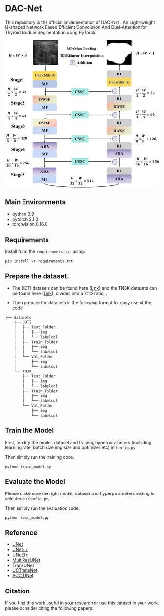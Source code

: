 # DAC-Net

This repository is the official implementation of DAC-Net : An Light-weight U-shaped Network Based Efficient Convolution And Dual-Attention for Thyroid Nodule Segmentation using PyTorch.

![DAC-Net](docs/DAC-Net.png)


## Main Environments

- python 3.9
- pytorch 2.1.0
- torchvision 0.16.0


## Requirements

Install from the `requirements.txt` using:

```
pip install -r requirements.txt
```


## Prepare the dataset.

- The DDTI datasets can be found here ([Link](http://cimalab.intec.co/applications/thyroid/)) and the TN3K datasets can be found here ([Link](https://github.com/haifangong/TRFE-Net-for-thyroid-nodule-segmentation)), divided into a 7:1:2 ratio, .

- Then prepare the datasets in the following format for easy use of the code:

```
├── datasets
    ├── DDTI
    │   ├── Test_Folder
    │   │   ├── img
    │   │   └── labelcol
    │   ├── Train_Folder
    │   │   ├── img
    │   │   └── labelcol
    │   └── Val_Folder
    │       ├── img
    │       └── labelcol
    └── TN3k
        ├── Test_Folder
        │   ├── img
        │   └── labelcol
        ├── Train_Folder
        │   ├── img
        │   └── labelcol
        └── Val_Folder
            ├── img
            └── labelcol
```


## Train the Model

First, modify the model, dataset and training hyperparameters (including learning rate, batch size img size and optimizer etc) in `Config.py`

Then simply run the training code.

```
python train_model.py
```


## Evaluate the Model

Please make sure the right model, dataset and hyperparameters setting  is selected in `Config.py`. 

Then simply run the evaluation code.

```
python test_model.py
```


## Reference
- [UNet](https://github.com/ZJUGiveLab/UNet-Version)
- [UNet++](https://github.com/ZJUGiveLab/UNet-Version)
- [UNet3+](https://github.com/ZJUGiveLab/UNet-Version)
- [MultiResUNet](https://github.com/makifozkanoglu/MultiResUNet-PyTorch)
- [TransUNet](https://github.com/Beckschen/TransUNet)
- [UCTransNet](https://github.com/McGregorWwww/UCTransNet)
- [ACC_UNet](https://github.com/qubvel/segmentation_models.pytorch)




## Citation

If you find this work useful in your research or use this dataset in your work, please consider citing the following papers:


